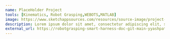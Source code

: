 ```yaml
---
name: PlaceHolder Project
tools: [Kinematics, Robot Grasping,WEBOTS,MATLAB]
image: https://www.sketchappsources.com/resources/source-image/project-neon-groove-music-ui.png
description: Lorem ipsum dolor sit amet, consectetur adipiscing elit, sed do eiusmod tempor incididunt ut labore et dolore magna aliqua.
external_url: https://robotgrasping-smart-harness-doc-git-main-yyashpatel.vercel.app/
---
```

